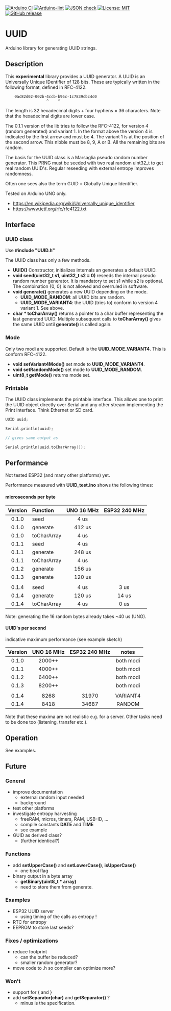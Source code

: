 
[![Arduino CI](https://github.com/RobTillaart/UUID/workflows/Arduino%20CI/badge.svg)](https://github.com/marketplace/actions/arduino_ci)
[![Arduino-lint](https://github.com/RobTillaart/UUID/actions/workflows/arduino-lint.yml/badge.svg)](https://github.com/RobTillaart/UUID/actions/workflows/arduino-lint.yml)
[![JSON check](https://github.com/RobTillaart/UUID/actions/workflows/jsoncheck.yml/badge.svg)](https://github.com/RobTillaart/UUID/actions/workflows/jsoncheck.yml)
[![License: MIT](https://img.shields.io/badge/license-MIT-green.svg)](https://github.com/RobTillaart/UUID/blob/master/LICENSE)
[![GitHub release](https://img.shields.io/github/release/RobTillaart/UUID.svg?maxAge=3600)](https://github.com/RobTillaart/UUID/releases)


# UUID

Arduino library for generating UUID strings.


## Description

This **experimental** library provides a UUID generator.
A UUID is an Universally Unique IDentifier of 128 bits.
These are typically written in the following format, defined in RFC-4122.

```
    0ac82d02-002b-4ccb-b96c-1c7839cbc4c0
                  ^    ^
```

The length is 32 hexadecimal digits + four hyphens = 36 characters.
Note that the hexadecimal digits are lower case.

The 0.1.1 version of the lib tries to follow the RFC-4122, 
for version 4 (random generated) and variant 1.
In the format above the version 4 is indicated by the first arrow and must be 4.
The variant 1 is at the position of the second arrow. 
This nibble must be 8, 9, A or B.
All the remaining bits are random.

The basis for the UUID class is a Marsaglia pseudo random number generator.
This PRNG must be seeded with two real random uint32_t to get real random UUID's.
Regular reseeding with external entropy improves randomness.

Often one sees also the term GUID = Globally Unique Identifier.

Tested on Arduino UNO only.

- https://en.wikipedia.org/wiki/Universally_unique_identifier
- https://www.ietf.org/rfc/rfc4122.txt


## Interface


### UUID class

Use **\#include "UUID.h"**

The UUID class has only a few methods.

- **UUID()** Constructor, initializes internals an generates a default UUID.
- **void seed(uint32_t s1, uint32_t s2 = 0)** reseeds the internal 
pseudo random number generator.
It is mandatory to set s1 while s2 is optional.
The combination {0, 0} is not allowed and overruled in software.
- **void generate()** generates a new UUID depending on the mode.
  - **UUID_MODE_RANDOM**: all UUID bits are random.
  - **UUID_MODE_VARIANT4**: the UUID (tries to) conform to version 4 variant 1. See above.
- **char \* toCharArray()** returns a pointer to a char buffer 
representing the last generated UUID. 
Multiple subsequent calls to **toCharArray()** gives the same UUID 
until **generate()** is called again.


### Mode

Only two modi are supported. Default is the **UUID_MODE_VARIANT4**.
This is conform RFC-4122.

- **void setVariant4Mode()** set mode to **UUID_MODE_VARIANT4**.
- **void setRandomMode()** set mode to **UUID_MODE_RANDOM**.
- **uint8_t getMode()** returns mode set.


### Printable 

The UUID class implements the printable interface.
This allows one to print the UUID object directly over Serial and any other
stream implementing the Print interface. Think Ethernet or SD card. 

```cpp
UUID uuid;

Serial.println(uuid);

// gives same output as

Serial.println(uuid.toCharArray());
```


## Performance

Not tested ESP32 (and many other platforms) yet.

Performance measured with **UUID_test.ino** shows the following times:


#### microseconds per byte

|  Version  |   Function    |  UNO 16 MHz  |  ESP32 240 MHz  |
|:---------:|:--------------|:------------:|:---------------:|
|   0.1.0   |  seed         |      4 us    |                 |
|   0.1.0   |  generate     |    412 us    |                 |
|   0.1.0   |  toCharArray  |      4 us    |                 |
|   0.1.1   |  seed         |      4 us    |                 |
|   0.1.1   |  generate     |    248 us    |                 |
|   0.1.1   |  toCharArray  |      4 us    |                 |
|   0.1.2   |  generate     |    156 us    |                 |
|   0.1.3   |  generate     |    120 us    |                 |
|           |               |              |                 |
|   0.1.4   |  seed         |      4 us    |       3 us      |
|   0.1.4   |  generate     |    120 us    |      14 us      |
|   0.1.4   |  toCharArray  |      4 us    |       0 us      |

Note: generating the 16 random bytes already takes ~40 us (UNO).


#### UUID's per second

indicative maximum performance (see example sketch)

|  Version  |  UNO 16 MHz  |  ESP32 240 MHz  |  notes      |
|:---------:|:------------:|:---------------:|:-----------:|
|   0.1.0   |    2000++    |                 |  both modi  |
|   0.1.1   |    4000++    |                 |  both modi  |
|   0.1.2   |    6400++    |                 |  both modi  |
|   0.1.3   |    8200++    |                 |  both modi  |
|           |              |                 |             |
|   0.1.4   |    8268      |     31970       |  VARIANT4   |
|   0.1.4   |    8418      |     34687       |  RANDOM     |


Note that these maxima are not realistic e.g. for a server.
Other tasks need to be done too (listening, transfer etc.).


## Operation

See examples.


## Future

### General

- improve documentation
  - external random input needed
  - background
- test other platforms
- investigate entropy harvesting
  - freeRAM, micros, timers, RAM, USB-ID, ...
  - compile constants __DATE__ and __TIME__
  - see example
- GUID as derived class?
  - (further identical?)


### Functions

- add **setUpperCase()** and **setLowerCase()**, **isUpperCase()**
  - one bool flag
- binary output in a byte array
  - **getBinary(uint8_t \* array)**
  - need to store them from generate.  


### Examples

- ESP32 UUID server 
  - using timing of the calls as entropy !
- RTC for entropy
- EEPROM to store last seeds?

### Fixes / optimizations

- reduce footprint
  - can the buffer be reduced?
  - smaller random generator?
- move code to .h so compiler can optimize more?

### Won't

- support for { and }
- add **setSeparator(char)** and **getSeparator()** ?  
  - minus is the specification.


